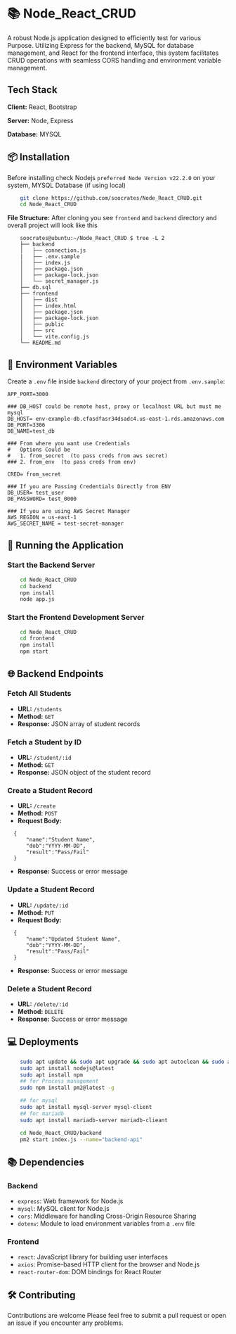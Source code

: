 # 📚 Node_React_CRUD

A robust Node.js application designed to efficiently test for various Purpose. Utilizing Express for the backend, MySQL for database management, and React for the frontend interface, this system facilitates CRUD operations with seamless CORS handling and environment variable management.

## Tech Stack

**Client:** React, Bootstrap

**Server:** Node, Express

**Database:** MYSQL

## 📦 Installation

Before installing check Nodejs  `preferred Node Version v22.2.0`  on your system, MYSQL Database (if using local)

```bash
    git clone https://github.com/soocrates/Node_React_CRUD.git 
    cd Node_React_CRUD
```

**File Structure:**  After cloning you see `frontend` and `backend` directory and overall project will look like this

```
    soocrates@ubuntu:~/Node_React_CRUD $ tree -L 2
    ├── backend
    │   ├── connection.js
    |   ├── .env.sample
    │   ├── index.js
    │   ├── package.json
    │   ├── package-lock.json
    │   └── secret_manager.js
    ├── db.sql
    ├── frontend
    │   ├── dist
    │   ├── index.html
    │   ├── package.json
    │   ├── package-lock.json
    │   ├── public
    │   ├── src
    │   └── vite.config.js
    └── README.md
```

## 🔧 Environment Variables

Create a `.env` file inside `backend` directory of your project from `.env.sample`:

```
APP_PORT=3000  

### DB_HOST could be remote host, proxy or localhost URL but must me mysql
DB_HOST= env-example-db.cfasdfasr34dsadc4.us-east-1.rds.amazonaws.com
DB_PORT=3306
DB_NAME=test_db

### From where you want use Credentials
#   Options Could be  
#   1. from_secret  (to pass creds from aws secret)
### 2. from_env  (to pass creds from env)

CRED= from_secret

### If you are Passing Credentials Directly from ENV
DB_USER= test_user
DB_PASSWORD= test_0000

### If you are using AWS Secret Manager 
AWS_REGION = us-east-1
AWS_SECRET_NAME = test-secret-manager
```

## 🚀 Running the Application

### Start the Backend Server

```bash
    cd Node_React_CRUD 
    cd backend
    npm install
    node app.js
```

### Start the Frontend Development Server

```bash
    cd Node_React_CRUD 
    cd frontend
    npm install
    npm start
```

## 🌐 Backend Endpoints

### Fetch All Students

* **URL:** `/students`
* **Method:** `GET`
* **Response:** JSON array of student records

### Fetch a Student by ID

* **URL:** `/student/:id`
* **Method:** `GET`
* **Response:** JSON object of the student record

### Create a Student Record

* **URL:** `/create`
* **Method:** `POST`
* **Request Body:**
```
  {
      "name":"Student Name",
      "dob":"YYYY-MM-DD",
      "result":"Pass/Fail"
  }
```
* **Response:** Success or error message

### Update a Student Record
* **URL:** `/update/:id`
* **Method:** `PUT`
* **Request Body:**
```
  {
      "name":"Updated Student Name",
      "dob":"YYYY-MM-DD",
      "result":"Pass/Fail"
  }
```
* **Response:** Success or error message

### Delete a Student Record

* **URL:** `/delete/:id`
* **Method:** `DELETE`
* **Response:** Success or error message

## 💻 Deployments

```bash
    sudo apt update && sudo apt upgrade && sudo apt autoclean && sudo apt autoremove
    sudo apt install nodejs@latest
    sudo apt install npm
    ## for Process management
    sudo npm install pm2@latest -g 

    ## for mysql
    sudo apt install mysql-server mysql-client
    ## for mariadb
    sudo apt install mariadb-server mariadb-clieant

    cd Node_React_CRUD/backend
    pm2 start index.js --name="backend-api"
```

## 📚 Dependencies

### Backend

* `express`: Web framework for Node.js
* `mysql`: MySQL client for Node.js
* `cors`: Middleware for handling Cross-Origin Resource Sharing
* `dotenv`: Module to load environment variables from a `.env` file

### Frontend

* `react`: JavaScript library for building user interfaces
* `axios`: Promise-based HTTP client for the browser and Node.js
* `react-router-dom`: DOM bindings for React Router

## 🛠️ Contributing

Contributions are welcome Please feel free to submit a pull request or open an issue if you encounter any problems.
